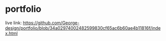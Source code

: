 # portfolio

live link: https://github.com/George-design/portfolio/blob/34a02974002482599830cf65ac6b60ae4b11816f/index.html
